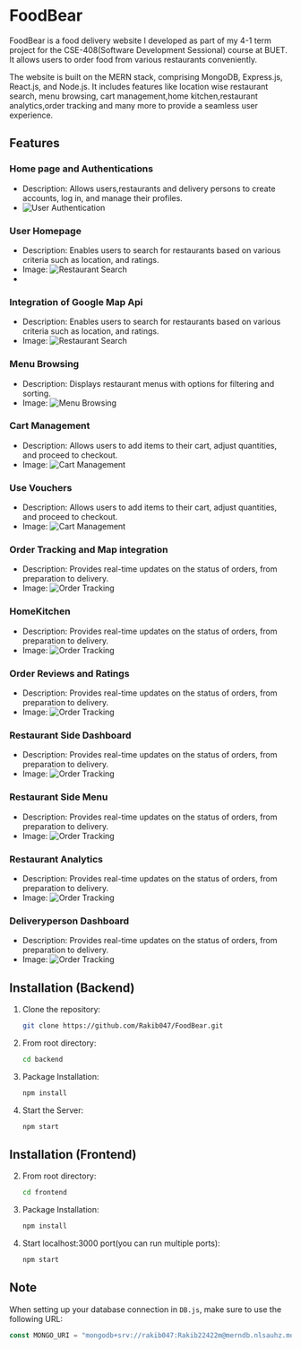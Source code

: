 # FoodBear

FoodBear is a food delivery website I developed as part of my 4-1 term project for the  CSE-408(Software Development Sessional) course at BUET. It allows users to order food from various restaurants conveniently.

The website is built on the MERN stack, comprising MongoDB, Express.js, React.js, and Node.js. It includes features like location wise restaurant search, menu browsing, cart management,home kitchen,restaurant analytics,order tracking and many more to provide a seamless user experience.

## Features

### Home page and Authentications

- Description: Allows users,restaurants and delivery persons to create accounts, log in, and manage their profiles.
- ![User Authentication]("https://drive.google.com/file/d/1Wd29DAykbJm-VGmesx1va_EdskTUzuG6/preview")

### User Homepage

- Description: Enables users to search for restaurants based on various criteria such as location, and ratings.
- Image: ![Restaurant Search](images/restaurant_search.png)
- 
### Integration of Google Map Api

- Description: Enables users to search for restaurants based on various criteria such as location, and ratings.
- Image: ![Restaurant Search](images/restaurant_search.png)

### Menu Browsing

- Description: Displays restaurant menus with options for filtering and sorting.
- Image: ![Menu Browsing](images/menu_browsing.png)

### Cart Management

- Description: Allows users to add items to their cart, adjust quantities, and proceed to checkout.
- Image: ![Cart Management](images/cart_management.png)

### Use Vouchers

- Description: Allows users to add items to their cart, adjust quantities, and proceed to checkout.
- Image: ![Cart Management](images/cart_management.png)

### Order Tracking and Map integration

- Description: Provides real-time updates on the status of orders, from preparation to delivery.
- Image: ![Order Tracking](images/order_tracking.png)

### HomeKitchen

- Description: Provides real-time updates on the status of orders, from preparation to delivery.
- Image: ![Order Tracking](images/order_tracking.png)

### Order Reviews and Ratings

- Description: Provides real-time updates on the status of orders, from preparation to delivery.
- Image: ![Order Tracking](images/order_tracking.png)

### Restaurant Side Dashboard

- Description: Provides real-time updates on the status of orders, from preparation to delivery.
- Image: ![Order Tracking](images/order_tracking.png)

### Restaurant Side Menu

- Description: Provides real-time updates on the status of orders, from preparation to delivery.
- Image: ![Order Tracking](images/order_tracking.png)

### Restaurant Analytics

- Description: Provides real-time updates on the status of orders, from preparation to delivery.
- Image: ![Order Tracking](images/order_tracking.png)

### Deliveryperson Dashboard

- Description: Provides real-time updates on the status of orders, from preparation to delivery.
- Image: ![Order Tracking](images/order_tracking.png)

## Installation (Backend)

1. Clone the repository:
   ```sh
   git clone https://github.com/Rakib047/FoodBear.git
   
2. From root directory:
   ```sh
   cd backend
   
3. Package Installation:
   ```sh
   npm install

4. Start the Server:
   ```sh
   npm start
   
## Installation (Frontend)

2. From root directory:
   ```sh
   cd frontend
   
3. Package Installation:
   ```sh
   npm install

4. Start localhost:3000 port(you can run multiple ports):
   ```sh
   npm start
## Note

When setting up your database connection in `DB.js`, make sure to use the following URL:

```javascript
const MONGO_URI = "mongodb+srv://rakib047:Rakib22422m@merndb.nlsauhz.mongodb.net/FoodBear?retryWrites=true&w=majority";

